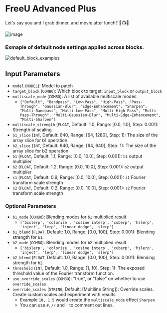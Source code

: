 # FreeU Advanced Plus
Let's say you and I grab dinner, and movie after lunch? 🌃📺😏
 
![image](https://github.com/WASasquatch/FreeU_Advanced/assets/1151589/c1dc2ec9-e6a3-4d2d-bf81-697e5d5aabcb)

### Exmaple of default node settings applied across blocks.
![default_block_examples](https://github.com/WASasquatch/FreeU_Advanced/assets/1151589/d01dea23-7ad6-4b89-ba43-70412afbd75f)


## Input Parameters

- `model` (`MODEL`): Model to patch
- `target_block` (`COMBO`): Which block to target; `input_block` or `output_block`
- `multiscale_mode` (`COMBO`): A list of available multiscale modes:
  - `["Default", "Bandpass", "Low-Pass", "High-Pass", "Pass-Through", "Gaussian-Blur", "Edge-Enhancement", "Sharpen", "Multi-Bandpass", "Multi-Low-Pass", "Multi-High-Pass", "Multi-Pass-Through", "Multi-Gaussian-Blur", "Multi-Edge-Enhancement", "Multi-Sharpen"]`
- `multiscale_strength` (`FLOAT`, Default: 1.0, Range: [0.0, 1.0], Step: 0.001): Strength of scaling
- `b1_slice` (`INT`, Default: 640, Range: [64, 1280], Step: 1): The size of the array slice for b1 operation
- `b2_slice` (`INT`, Default: 640, Range: [64, 640], Step: 1): The size of the array slice for b2 operation
- `b1` (`FLOAT`, Default: 1.1, Range: [0.0, 10.0], Step: 0.001): `b1`  output multiplier
- `b2` (`FLOAT`, Default: 1.2, Range: [0.0, 10.0], Step: 0.001): `b2`  output multiplier
- `s1` (`FLOAT`, Default: 0.9, Range: [0.0, 10.0], Step: 0.001): `s1` Fourier transform scale strength
- `s2` (`FLOAT`, Default: 0.2, Range: [0.0, 10.0], Step: 0.001): `s2` Fourier transform scale strength

### Optional Parameters

- `b1_mode` (`COMBO`): Blending modes for `b1` multiplied result.
  - `['bislerp', 'colorize', 'cosine interp', 'cuberp', 'hslerp', 'inject', 'lerp', 'linear dodge', 'slerp']`
- `b1_blend` (`FLOAT`, Default: 1.0, Range: [0.0, 100], Step: 0.001): Blending strength for `b1`.
- `b2_mode` (`COMBO`): Blending modes for `b2` multiplied result.
  - `['bislerp', 'colorize', 'cosine interp', 'cuberp', 'hslerp', 'inject', 'lerp', 'linear dodge', 'slerp']`
- `b2_blend` (`FLOAT`, Default: 1.0, Range: [0.0, 100], Step: 0.001): Blending strength for `b2`.
- `threshold` (`INT`, Default: 1.0, Range: [1, 10], Step: 1): The exposed threshold value of the Fourier transform function.
- `use_override_scales` (`COMBO`): "true", or "false" on whether to use `override_scales`
- `override_scales` (`STRING`, Default: [Multiline String]): Override scales. Create custom scales and experiment with results.
  - Example `10, 1.5` would create the `multiscale_mode` effect `Sharpen`
  - You can use `#`, `//` and `!` to comment out lines. 
